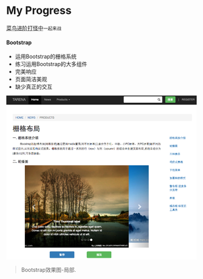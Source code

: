 # My Progress
<abbr title="Hyper Text Markup Language">菜鸟进阶打怪中</abbr>`一起来战`

#### Bootstrap

* 运用Bootstrap的栅格系统
* 练习运用Bootstrap的大多组件
* 完美响应
* 页面简洁美观
* 缺少真正的交互

![](images/bootstrap.png)

> Bootstrap效果图-局部.

